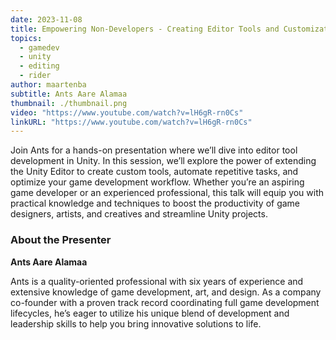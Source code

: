 ```yaml
---
date: 2023-11-08
title: Empowering Non-Developers - Creating Editor Tools and Customizations in Unity
topics:
  - gamedev
  - unity
  - editing
  - rider
author: maartenba
subtitle: Ants Aare Alamaa
thumbnail: ./thumbnail.png
video: "https://www.youtube.com/watch?v=lH6gR-rn0Cs"
linkURL: "https://www.youtube.com/watch?v=lH6gR-rn0Cs"
---
```


Join Ants for a hands-on presentation where we’ll dive into editor tool development in Unity. In this session, we’ll explore the power of extending the Unity Editor to create custom tools, automate repetitive tasks, and optimize your game development workflow. Whether you’re an aspiring game developer or an experienced professional, this talk will equip you with practical knowledge and techniques to boost the productivity of game designers, artists, and creatives and streamline Unity projects.

### About the Presenter

**Ants Aare Alamaa**

Ants is a quality-oriented professional with six years of experience and extensive knowledge of game development, art, and design. As a company co-founder with a proven track record coordinating full game development lifecycles, he’s eager to utilize his unique blend of development and leadership skills to help you bring innovative solutions to life.
